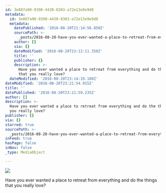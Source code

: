 ```yaml
---
id: 3e887a90-9390-4430-8303-a72e13e9e9d8
metadata:
  id: 3e887a90-9390-4430-8303-a72e13e9e9d8
  metadata:
    datePublished: '2016-08-20T21:14:56.850Z'
    sourcePath: >-
      _posts/2016-08-20-have-you-ever-wanted-a-place-to-retreat-from-everything-and.md
    author: []
    via: {}
    dateModified: '2016-08-20T23:12:11.350Z'
    title: ''
    publisher: {}
    description: >-
      Have you ever wanted a place to retreat from everything and do the things
      that you really love?
  dateModified: '2016-08-20T23:14:19.180Z'
dateModified: '2016-08-20T23:21:54.915Z'
title: ''
datePublished: '2016-08-20T23:21:59.235Z'
author: []
description: >-
  Have you ever wanted a place to retreat from everything and do the things that
  you really love?
publisher: {}
via: {}
starred: true
sourcePath: >-
  _posts/2016-08-20-have-you-ever-wanted-a-place-to-retreat-from-everything-and.md
inFeed: true
hasPage: false
inNav: false
_type: MediaObject

---
```

![](https://the-grid-user-content.s3-us-west-2.amazonaws.com/c4b0a5bb-c27b-44ac-891d-a2b25f22eb0a.jpg)

Have you ever wanted a place to retreat from everything and do the things that you really love?